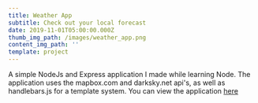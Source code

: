 ```yaml
---
title: Weather App
subtitle: Check out your local forecast
date: 2019-11-01T05:00:00.000Z
thumb_img_path: /images/weather_app.png
content_img_path: ''
template: project
---
```

A simple NodeJs and Express application I made while learning Node. The application uses the mapbox.com and darksky.net api's, as well as handlebars.js for a template system.  You can view the application [here](https://nguyen-application-weather.herokuapp.com/)

